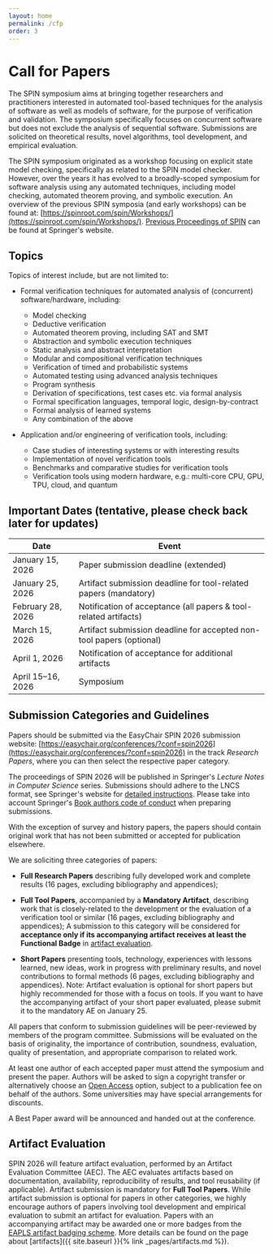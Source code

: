 ```yaml
---
layout: home
permalink: /cfp
order: 3
---
```


# Call for Papers

The SPIN symposium aims at bringing together researchers and practitioners interested in automated tool-based techniques for the analysis of software as well as models of software, for the purpose of verification and validation. The symposium specifically focuses on concurrent software but does not exclude the analysis of sequential software. Submissions are solicited on theoretical results, novel algorithms, tool development, and empirical evaluation.

The SPIN symposium originated as a workshop focusing on explicit state model checking, specifically as related to the SPIN model checker. However, over the years it has evolved to a broadly-scoped symposium for software analysis using any automated techniques, including model checking, automated theorem proving, and symbolic execution. An overview of the previous SPIN symposia (and early workshops) can be found at: [https://spinroot.com/spin/Workshops/](https://spinroot.com/spin/Workshops/).
[Previous Proceedings of SPIN](https://link.springer.com/conference/spin) can be found at Springer's website.

## Topics

Topics of interest include, but are not limited to:

- Formal verification techniques for automated analysis of (concurrent) software/hardware, including:
    - Model checking
    - Deductive verification
    - Automated theorem proving, including SAT and SMT
    - Abstraction and symbolic execution techniques
    - Static analysis and abstract interpretation
    - Modular and compositional verification techniques
    - Verification of timed and probabilistic systems
    - Automated testing using advanced analysis techniques
    - Program synthesis
    - Derivation of specifications, test cases etc. via formal analysis
    - Formal specification languages, temporal logic, design-by-contract
    - Formal analysis of learned systems
    - Any combination of the above

- Application and/or engineering of verification tools, including:
    - Case studies of interesting systems or with interesting results
    - Implementation of novel verification tools
    - Benchmarks and comparative studies for verification tools
    - Verification tools using modern hardware, e.g.: multi-core CPU, GPU, TPU, cloud, and quantum

## Important Dates (tentative, please check back later for updates)

| Date                 | Event                                                                   |
|----------------------|-------------------------------------------------------------------------|
| January 15, 2026     | Paper submission deadline (extended)                                    |
| January 25, 2026     | Artifact submission deadline for tool-related papers (mandatory)        |
| February 28, 2026    | Notification of acceptance (all papers & tool-related artifacts)        |
| March  15, 2026      | Artifact submission deadline for accepted non-tool papers (optional)    |
| April  1, 2026       | Notification of acceptance for additional artifacts                     |
| April 15–16, 2026    | Symposium                                                               |
## Submission Categories and Guidelines

Papers should be submitted via the EasyChair SPIN 2026 submission website: [https://easychair.org/conferences/?conf=spin2026](https://easychair.org/conferences/?conf=spin2026) in the track *Research Papers*, where you can then select the respective paper category.

The proceedings of SPIN 2026 will be published in Springer's *Lecture Notes in Computer Science* series. Submissions should adhere to the LNCS format, see Springer's website for [detailed instructions](https://www.springer.com/gp/computer-science/lncs/conference-proceedings-guidelines). Please take into account Springer's [Book authors code of conduct](https://www.springernature.com/gp/authors/book-authors-code-of-conduct) when preparing submissions.

With the exception of survey and history papers, the papers should contain original work that has not been submitted or accepted for publication elsewhere.

We are soliciting three categories of papers:

* **Full Research Papers** describing fully developed work and complete results (16 pages, excluding bibliography and appendices);

* **Full Tool Papers**, accompanied by a **Mandatory Artifact**, describing work that is closely-related to the development or the evaluation of a verification tool or similar (16 pages, excluding bibliography and appendices);
  A submission to this category will be considered for **acceptance only if its accompanying artifact receives at least the Functional Badge**
  in [artifact evaluation](./artifacts.md).

* **Short Papers** presenting tools, technology, experiences with lessons learned, new ideas, work in progress with preliminary results, and novel contributions to formal methods (6 pages, excluding bibliography and appendices). Note: Artifact evaluation is optional for short papers but highly recommended for those with a focus on tools. If you want to have the accompanying artifact of your short paper evaluated, please submit it to the mandatory AE on January 25.

All papers that conform to submission guidelines will be peer-reviewed by members of the program committee. Submissions will be evaluated on the basis of originality, the importance of contribution, soundness, evaluation, quality of presentation, and appropriate comparison to related work.

At least one author of each accepted paper must attend the symposium and present the paper. Authors will be asked to sign a copyright transfer or alternatively choose an [Open Access](https://www.springer.com/gp/computer-science/lncs/open-access-publishing-in-computer-proceedings) option, subject to a publication fee on behalf of the authors. Some universities may have special arrangements for discounts.

A Best Paper award will be announced and handed out at the conference.
<!-- A selection of the best papers will be invited to a special issue of the [*International Journal on Software Tools for Technology Transfer*](https://sttt.cs.uni-dortmund.de/) (STTT). -->

## Artifact Evaluation

SPIN 2026 will feature artifact evaluation, performed by an Artifact Evaluation Committee (AEC).
The AEC evaluates artifacts based on documentation, availability, reproducibility of results, and tool reusability (if applicable).
Artifact submission is mandatory for **Full Tool Papers**.
While artifact submission is optional for papers in other categories,
we highly encourage authors of papers involving tool development and empirical evaluation to submit an artifact for evaluation.
Papers with an accompanying artifact may be awarded one or more badges from the [EAPLS artifact badging scheme](https://eapls.org/pages/artifact_badges/).
More details can be found on the page about [artifacts]({{ site.baseurl }}{% link _pages/artifacts.md %}).
